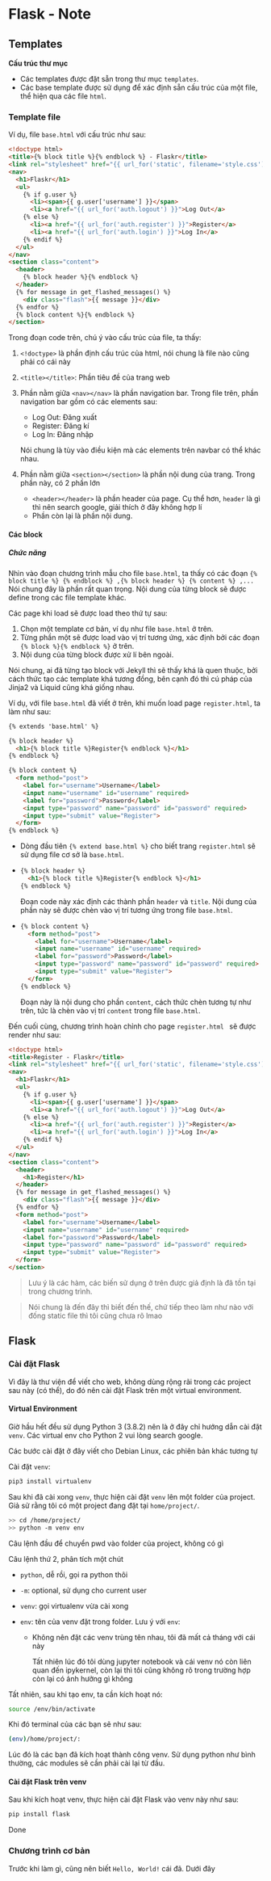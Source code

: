 # Flask - Note

## Templates

**Cấu trúc thư mục**

- Các templates được đặt sẵn trong thư mục `templates`.
- Các base template được sử dụng để xác định sẵn cấu trúc của một file, thể hiện qua các file `html`.

### Template file

Ví dụ, file `base.html` với cấu trúc như sau:

```html
<!doctype html>
<title>{% block title %}{% endblock %} - Flaskr</title>
<link rel="stylesheet" href="{{ url_for('static', filename='style.css') }}">
<nav>
  <h1>Flaskr</h1>
  <ul>
    {% if g.user %}
      <li><span>{{ g.user['username'] }}</span>
      <li><a href="{{ url_for('auth.logout') }}">Log Out</a>
    {% else %}
      <li><a href="{{ url_for('auth.register') }}">Register</a>
      <li><a href="{{ url_for('auth.login') }}">Log In</a>
    {% endif %}
  </ul>
</nav>
<section class="content">
  <header>
    {% block header %}{% endblock %}
  </header>
  {% for message in get_flashed_messages() %}
    <div class="flash">{{ message }}</div>
  {% endfor %}
  {% block content %}{% endblock %}
</section>
```

Trong đoạn code trên, chú ý vào cấu trúc của file, ta thấy:

1. `<!doctype>`  là phần định cấu trúc của html, nói chung là file nào cũng phải có cái này

2. `<title></title>`: Phần tiêu đề của trang web

3. Phần nằm giữa `<nav></nav>` là phần navigation bar. Trong file trên, phần navigation bar gồm có các elements sau:

   - Log Out: Đăng xuất
   - Register: Đăng kí
   - Log In: Đăng nhập

   Nói chung là tùy vào điều kiện mà các elements trên navbar có thể khác nhau.

4. Phần nằm giữa `<section></section>` là phần nội dung của trang. Trong phần này, có 2 phần lớn

   - `<header></header>` là phần header của page. Cụ thể hơn, `header` là gì thì nên search google, giải thích ở đây không hợp lí
   - Phần còn lại là phần nội dung.

#### Các block

##### Chức năng

Nhìn vào đoạn chương trình mẫu cho file `base.html`, ta thấy có các đoạn `{% block title %} {% endblock %} ,{% block header %} {% content %} ,...` Nói chung đây là phần rất quan trọng. Nội dung của từng block sẽ được define trong các file template khác. 

Các page khi load sẽ được load theo thứ tự sau:

1. Chọn một template cơ bản, ví dụ như file `base.html` ở trên.
2. Từng phần một sẽ được load vào vị trí tương ứng, xác định bởi các đoạn `{% block %}{% endblock %}` ở trên.
3. Nội dung của từng block được xử lí bên ngoài.

Nói chung, ai đã từng tạo block với Jekyll thì sẽ thấy khá là quen thuộc, bởi cách thức tạo các template khá tương đồng, bên cạnh đó thì cú pháp của Jinja2 và Liquid cũng khá giống nhau.

Ví dụ, với file `base.html` đã viết ở trên, khi muốn load page `register.html`, ta làm như sau:

```html
{% extends 'base.html' %}

{% block header %}
  <h1>{% block title %}Register{% endblock %}</h1>
{% endblock %}

{% block content %}
  <form method="post">
    <label for="username">Username</label>
    <input name="username" id="username" required>
    <label for="password">Password</label>
    <input type="password" name="password" id="password" required>
    <input type="submit" value="Register">
  </form>
{% endblock %}
```



- Dòng đầu tiên `{% extend base.html %}` cho biết trang `register.html` sẽ sử dụng file cơ sở là `base.html`.

- ```html
  {% block header %}
    <h1>{% block title %}Register{% endblock %}</h1>
  {% endblock %}
  ```

  Đoạn code này xác định các thành phần `header` và `title`. Nội dung của phần này sẽ được chèn vào vị trí tương ứng trong file `base.html`.

- ```html
  {% block content %}
    <form method="post">
      <label for="username">Username</label>
      <input name="username" id="username" required>
      <label for="password">Password</label>
      <input type="password" name="password" id="password" required>
      <input type="submit" value="Register">
    </form>
  {% endblock %}
  ```

  Đoạn này là nội dung cho phần `content`, cách thức chèn tương tự như trên, tức là chèn vào vị trí `content` trong file `base.html`.

Đến cuối cùng, chương trình hoàn chỉnh cho page `register.html ` sẽ được render như sau:

```html
<!doctype html>
<title>Register - Flaskr</title>
<link rel="stylesheet" href="{{ url_for('static', filename='style.css') }}">
<nav>
  <h1>Flaskr</h1>
  <ul>
    {% if g.user %}
      <li><span>{{ g.user['username'] }}</span>
      <li><a href="{{ url_for('auth.logout') }}">Log Out</a>
    {% else %}
      <li><a href="{{ url_for('auth.register') }}">Register</a>
      <li><a href="{{ url_for('auth.login') }}">Log In</a>
    {% endif %}
  </ul>
</nav>
<section class="content">
  <header>
    <h1>Register</h1>
  </header>
  {% for message in get_flashed_messages() %}
    <div class="flash">{{ message }}</div>
  {% endfor %}
  <form method="post">
    <label for="username">Username</label>
    <input name="username" id="username" required>
    <label for="password">Password</label>
    <input type="password" name="password" id="password" required>
    <input type="submit" value="Register">
  </form>
</section>
```



> Lưu ý là các hàm, các biến sử dụng ở trên được giả định là đã tồn tại trong chương trình.

> Nói chung là đến đây thì biết đến thế, chứ tiếp theo làm như nào với đống static file thì tôi cũng chưa rõ lmao

## Flask

### Cài đặt Flask

Vì đây là thư viện để viết cho web, không dùng rộng rãi trong các project sau này (có thể), do đó nên cài đặt Flask trên một virtual environment.

#### Virtual Environment

Giờ hầu hết đều sử dụng Python 3 (3.8.2) nên là ở đây chỉ hướng dẫn cài đặt `venv`. Các virtual env cho Python 2 vui lòng search google.

Các bước cài đặt ở đây viết cho Debian Linux, các phiên bản khác tương tự

Cài đặt `venv`:

```bash
pip3 install virtualenv
```

Sau khi đã cài xong `venv`, thực hiện cài đặt `venv`  lên một folder của project. Giả sử rằng tôi có một project đang đặt tại `home/project/`.

```bash
>> cd /home/project/
>> python -m venv env
```

Câu lệnh đầu để chuyển pwd vào folder của project, không có gì

Câu lệnh thứ 2, phân tích một chút

- `python`, dễ rồi, gọi ra python thôi

- `-m`: optional, sử dụng cho current user

- `venv`: gọi virtualenv vừa cài xong

- `env`: tên của venv đặt trong folder.
  Lưu ý với `env`: 

  - Không nên đặt các venv trùng tên nhau, tôi đã mất cả tháng với cái này

    Tất nhiên lúc đó tôi dùng jupyter notebook và cái venv nó còn liên quan đến ipykernel, còn lại thì tôi cũng không rõ trong trường hợp còn lại có ảnh hưởng gì không

Tất nhiên, sau khi tạo env, ta cần kích hoạt nó:

```bash
source /env/bin/activate
```

Khi đó terminal của các bạn sẽ như sau:

```bash
(env)/home/project/: 
```

Lúc đó là các bạn đã kích hoạt thành công venv. Sử dụng python như bình thường, các modules sẽ cần phải cài lại từ đầu.

#### Cài đặt Flask trên venv

Sau khi kích hoạt venv, thực hiện cài đặt Flask vào venv này như sau:

```bash
pip install flask
```

Done

### Chương trình cơ bản

Trước khi làm gì, cũng nên biết `Hello, World!` cái đã. Dưới đây